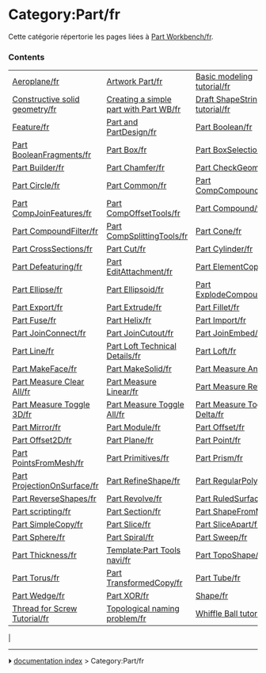 # Category:Part/fr
Cette catégorie répertorie les pages liées à [Part Workbench/fr](Part_Workbench/fr.md).

### Contents

|     |     |     |
| --- | --- | --- |
| [Aeroplane/fr](Aeroplane/fr.md) | [Artwork Part/fr](Artwork_Part/fr.md) | [Basic modeling tutorial/fr](Basic_modeling_tutorial/fr.md) |
| [Constructive solid geometry/fr](Constructive_solid_geometry/fr.md) | [Creating a simple part with Part WB/fr](Creating_a_simple_part_with_Part_WB/fr.md) | [Draft ShapeString tutorial/fr](Draft_ShapeString_tutorial/fr.md) |
| [Feature/fr](Feature/fr.md) | [Part and PartDesign/fr](Part_and_PartDesign/fr.md) | [Part Boolean/fr](Part_Boolean/fr.md) |
| [Part BooleanFragments/fr](Part_BooleanFragments/fr.md) | [Part Box/fr](Part_Box/fr.md) | [Part BoxSelection/fr](Part_BoxSelection/fr.md) |
| [Part Builder/fr](Part_Builder/fr.md) | [Part Chamfer/fr](Part_Chamfer/fr.md) | [Part CheckGeometry/fr](Part_CheckGeometry/fr.md) |
| [Part Circle/fr](Part_Circle/fr.md) | [Part Common/fr](Part_Common/fr.md) | [Part CompCompoundTools/fr](Part_CompCompoundTools/fr.md) |
| [Part CompJoinFeatures/fr](Part_CompJoinFeatures/fr.md) | [Part CompOffsetTools/fr](Part_CompOffsetTools/fr.md) | [Part Compound/fr](Part_Compound/fr.md) |
| [Part CompoundFilter/fr](Part_CompoundFilter/fr.md) | [Part CompSplittingTools/fr](Part_CompSplittingTools/fr.md) | [Part Cone/fr](Part_Cone/fr.md) |
| [Part CrossSections/fr](Part_CrossSections/fr.md) | [Part Cut/fr](Part_Cut/fr.md) | [Part Cylinder/fr](Part_Cylinder/fr.md) |
| [Part Defeaturing/fr](Part_Defeaturing/fr.md) | [Part EditAttachment/fr](Part_EditAttachment/fr.md) | [Part ElementCopy/fr](Part_ElementCopy/fr.md) |
| [Part Ellipse/fr](Part_Ellipse/fr.md) | [Part Ellipsoid/fr](Part_Ellipsoid/fr.md) | [Part ExplodeCompound/fr](Part_ExplodeCompound/fr.md) |
| [Part Export/fr](Part_Export/fr.md) | [Part Extrude/fr](Part_Extrude/fr.md) | [Part Fillet/fr](Part_Fillet/fr.md) |
| [Part Fuse/fr](Part_Fuse/fr.md) | [Part Helix/fr](Part_Helix/fr.md) | [Part Import/fr](Part_Import/fr.md) |
| [Part JoinConnect/fr](Part_JoinConnect/fr.md) | [Part JoinCutout/fr](Part_JoinCutout/fr.md) | [Part JoinEmbed/fr](Part_JoinEmbed/fr.md) |
| [Part Line/fr](Part_Line/fr.md) | [Part Loft Technical Details/fr](Part_Loft_Technical_Details/fr.md) | [Part Loft/fr](Part_Loft/fr.md) |
| [Part MakeFace/fr](Part_MakeFace/fr.md) | [Part MakeSolid/fr](Part_MakeSolid/fr.md) | [Part Measure Angular/fr](Part_Measure_Angular/fr.md) |
| [Part Measure Clear All/fr](Part_Measure_Clear_All/fr.md) | [Part Measure Linear/fr](Part_Measure_Linear/fr.md) | [Part Measure Refresh/fr](Part_Measure_Refresh/fr.md) |
| [Part Measure Toggle 3D/fr](Part_Measure_Toggle_3D/fr.md) | [Part Measure Toggle All/fr](Part_Measure_Toggle_All/fr.md) | [Part Measure Toggle Delta/fr](Part_Measure_Toggle_Delta/fr.md) |
| [Part Mirror/fr](Part_Mirror/fr.md) | [Part Module/fr](Part_Module/fr.md) | [Part Offset/fr](Part_Offset/fr.md) |
| [Part Offset2D/fr](Part_Offset2D/fr.md) | [Part Plane/fr](Part_Plane/fr.md) | [Part Point/fr](Part_Point/fr.md) |
| [Part PointsFromMesh/fr](Part_PointsFromMesh/fr.md) | [Part Primitives/fr](Part_Primitives/fr.md) | [Part Prism/fr](Part_Prism/fr.md) |
| [Part ProjectionOnSurface/fr](Part_ProjectionOnSurface/fr.md) | [Part RefineShape/fr](Part_RefineShape/fr.md) | [Part RegularPolygon/fr](Part_RegularPolygon/fr.md) |
| [Part ReverseShapes/fr](Part_ReverseShapes/fr.md) | [Part Revolve/fr](Part_Revolve/fr.md) | [Part RuledSurface/fr](Part_RuledSurface/fr.md) |
| [Part scripting/fr](Part_scripting/fr.md) | [Part Section/fr](Part_Section/fr.md) | [Part ShapeFromMesh/fr](Part_ShapeFromMesh/fr.md) |
| [Part SimpleCopy/fr](Part_SimpleCopy/fr.md) | [Part Slice/fr](Part_Slice/fr.md) | [Part SliceApart/fr](Part_SliceApart/fr.md) |
| [Part Sphere/fr](Part_Sphere/fr.md) | [Part Spiral/fr](Part_Spiral/fr.md) | [Part Sweep/fr](Part_Sweep/fr.md) |
| [Part Thickness/fr](Part_Thickness/fr.md) | [Template:Part Tools navi/fr](Template_Part_Tools_navi/fr.md) | [Part TopoShape/fr](Part_TopoShape/fr.md) |
| [Part Torus/fr](Part_Torus/fr.md) | [Part TransformedCopy/fr](Part_TransformedCopy/fr.md) | [Part Tube/fr](Part_Tube/fr.md) |
| [Part Wedge/fr](Part_Wedge/fr.md) | [Part XOR/fr](Part_XOR/fr.md) | [Shape/fr](Shape/fr.md) |
| [Thread for Screw Tutorial/fr](Thread_for_Screw_Tutorial/fr.md) | [Topological naming problem/fr](Topological_naming_problem/fr.md) | [Whiffle Ball tutorial/fr](Whiffle_Ball_tutorial/fr.md) |
|



---
⏵ [documentation index](../README.md) > Category:Part/fr
